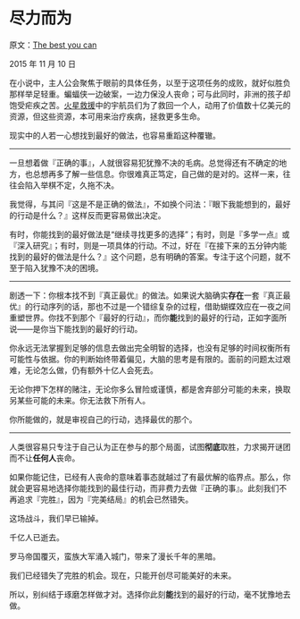 # 尽力而为

原文：[The best you can](https://mindingourway.com/best-you-can/)

2015 年 11 月 10 日

在小说中，主人公会聚焦于眼前的具体任务，以至于这项任务的成败，就好似胜负那样举足轻重。蝙蝠侠一边破案，一边力保没人丧命；可与此同时，非洲的孩子却饱受疟疾之苦。[火星救援](https://en.wikipedia.org/wiki/The_Martian_(Weir_novel))中的宇航员们为了救回一个人，动用了价值数十亿美元的资源，但这些资源，本可用来治疗疾病，拯救更多生命。

现实中的人若一心想找到最好的做法，也容易重蹈这种覆辙。

------

一旦想着做『正确的事』，人就很容易犯犹豫不决的毛病。总觉得还有不确定的地方，也总想再多了解一些信息。你很难真正笃定，自己做的是对的。这样一来，往往会陷入举棋不定，久拖不决。

我觉得，与其问『这是不是正确的做法』，不如换个问法：『眼下我能想到的，最好的行动是什么？』这样反而更容易做出决定。

有时，你能找到的最好做法是“继续寻找更多的选择”；有时，则是『多学一点』或『深入研究』；有时，则是一项具体的行动。不过，好在『在接下来的五分钟内能找到的最好的做法是什么？』这个问题，总有明确的答案。专注于这个问题，就不至于陷入犹豫不决的困境。

------

剧透一下：你根本找不到『真正最优』的做法。如果说大脑确实**存在**一套『真正最优』的行动序列的话，那也不过是一个错综复杂的过程，借助蝴蝶效应在一夜之间重塑世界。你找不到那个『最好的行动』，而你**能**找到的最好的行动，正如字面所说——是你当下能找到的最好的行动。

你永远无法掌握到足够的信息去做出完全明智的选择，也没有足够的时间权衡所有可能性与依据。你的判断始终带着偏见，大脑的思考是有限的。面前的问题太过艰难，无论怎么做，仍有额外十亿人会死去。

无论你押下怎样的赌注，无论你多么冒险或谨慎，都是舍弃部分可能的未来，换取另某些可能的未来。你无法救下所有人。

你所能做的，就是审视自己的行动，选择最优的那个。

------

人类很容易只专注于自己认为正在参与的那个局面，试图**彻底**取胜，力求揭开谜团而不让**任何人**丧命。

如果你能记住，已经有人丧命的意味着事态就越过了有最优解的临界点。那么，你就会更容易地选择你能找到的最佳行动，而非费力去做『正确的事』。此刻我们不再追求『完胜』，因为『完美结局』的机会已然错失。

这场战斗，我们早已输掉。

千亿人已逝去。

罗马帝国覆灭，蛮族大军涌入城门，带来了漫长千年的黑暗。

我们已经错失了完胜的机会。现在，只能开创尽可能美好的未来。

所以，别纠结于琢磨怎样做才对。选择你此刻**能**找到的最好的行动，毫不犹豫地去做。